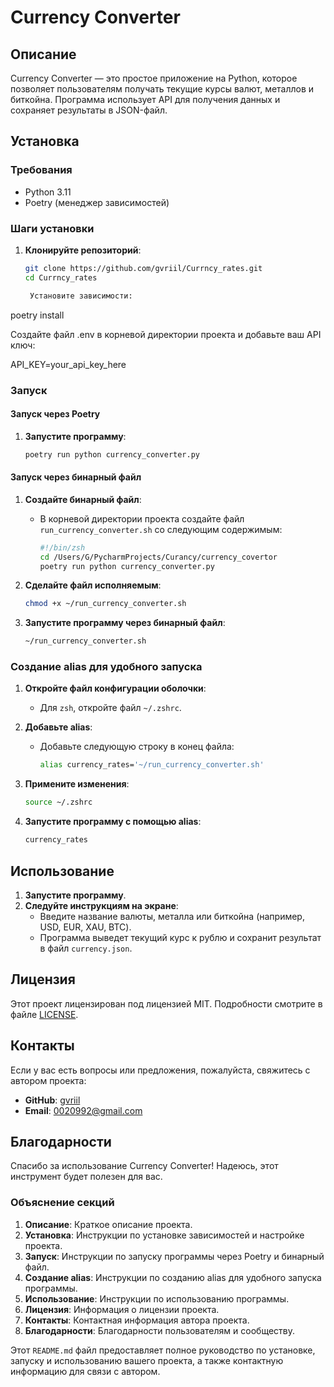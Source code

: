  # Currency Converter

## Описание

Currency Converter — это простое приложение на Python, которое позволяет пользователям получать текущие курсы валют, металлов и биткойна. Программа использует API для получения данных и сохраняет результаты в JSON-файл.

## Установка

### Требования

- Python 3.11
- Poetry (менеджер зависимостей)

### Шаги установки

1. **Клонируйте репозиторий**:
   ```sh
   git clone https://github.com/gvriil/Currncy_rates.git
   cd Currncy_rates

    Установите зависимости:

poetry install

Создайте файл .env в корневой директории проекта и добавьте ваш API ключ:

API_KEY=your_api_key_here

### Запуск

#### Запуск через Poetry

1. **Запустите программу**:
   ```sh
   poetry run python currency_converter.py
   ```

#### Запуск через бинарный файл

1. **Создайте бинарный файл**:
   - В корневой директории проекта создайте файл `run_currency_converter.sh` со следующим содержимым:
     ```sh
     #!/bin/zsh
     cd /Users/G/PycharmProjects/Curancy/currency_covertor
     poetry run python currency_converter.py
     ```

2. **Сделайте файл исполняемым**:
   ```sh
   chmod +x ~/run_currency_converter.sh
   ```

3. **Запустите программу через бинарный файл**:
   ```sh
   ~/run_currency_converter.sh
   ```

### Создание alias для удобного запуска

1. **Откройте файл конфигурации оболочки**:
   - Для `zsh`, откройте файл `~/.zshrc`.

2. **Добавьте alias**:
   - Добавьте следующую строку в конец файла:
     ```sh
     alias currency_rates='~/run_currency_converter.sh'
     ```

3. **Примените изменения**:
   ```sh
   source ~/.zshrc
   ```

4. **Запустите программу с помощью alias**:
   ```sh
   currency_rates
   ```

## Использование

1. **Запустите программу**.
2. **Следуйте инструкциям на экране**:
   - Введите название валюты, металла или биткойна (например, USD, EUR, XAU, BTC).
   - Программа выведет текущий курс к рублю и сохранит результат в файл `currency.json`.

## Лицензия

Этот проект лицензирован под лицензией MIT. Подробности смотрите в файле [LICENSE](LICENSE).

## Контакты

Если у вас есть вопросы или предложения, пожалуйста, свяжитесь с автором проекта:

- **GitHub**: [gvriil](https://github.com/gvriil)
- **Email**: [0020992@gmail.com](mailto:your-email@example.com)

## Благодарности

Спасибо за использование Currency Converter! Надеюсь, этот инструмент будет полезен для вас.


### Объяснение секций

1. **Описание**: Краткое описание проекта.
2. **Установка**: Инструкции по установке зависимостей и настройке проекта.
3. **Запуск**: Инструкции по запуску программы через Poetry и бинарный файл.
4. **Создание alias**: Инструкции по созданию alias для удобного запуска программы.
5. **Использование**: Инструкции по использованию программы.
6. **Лицензия**: Информация о лицензии проекта.
7. **Контакты**: Контактная информация автора проекта.
8. **Благодарности**: Благодарности пользователям и сообществу.

Этот `README.md` файл предоставляет полное руководство по установке, запуску и использованию вашего проекта, а также контактную информацию для связи с автором.